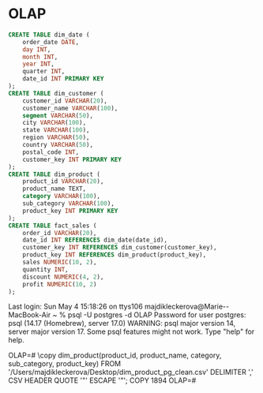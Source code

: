 # OLAP

```sql
CREATE TABLE dim_date (
    order_date DATE,
    day INT,
    month INT,
    year INT,
    quarter INT,
	date_id INT PRIMARY KEY
);
CREATE TABLE dim_customer (
    customer_id VARCHAR(20),
    customer_name VARCHAR(100),
    segment VARCHAR(50),
    city VARCHAR(100),
    state VARCHAR(100),
    region VARCHAR(50),
    country VARCHAR(50),
    postal_code INT,
	customer_key INT PRIMARY KEY
);
CREATE TABLE dim_product (
    product_id VARCHAR(20),
    product_name TEXT,
    category VARCHAR(100),
    sub_category VARCHAR(100),
	product_key INT PRIMARY KEY
);
CREATE TABLE fact_sales (
    order_id VARCHAR(20),
    date_id INT REFERENCES dim_date(date_id),
    customer_key INT REFERENCES dim_customer(customer_key),
    product_key INT REFERENCES dim_product(product_key),
    sales NUMERIC(10, 2),
    quantity INT,
    discount NUMERIC(4, 2),
    profit NUMERIC(10, 2)
);
```




Last login: Sun May  4 15:18:26 on ttys106
majdikleckerova@Marie--MacBook-Air ~ % psql -U postgres -d OLAP
Password for user postgres: 
psql (14.17 (Homebrew), server 17.0)
WARNING: psql major version 14, server major version 17.
         Some psql features might not work.
Type "help" for help.

OLAP=# \copy  dim_product(product_id, product_name, category, sub_category, product_key)
FROM '/Users/majdikleckerova/Desktop/dim_product_pg_clean.csv'
DELIMITER ','
CSV HEADER
QUOTE '"'
ESCAPE '"';
COPY 1894
OLAP=# 
